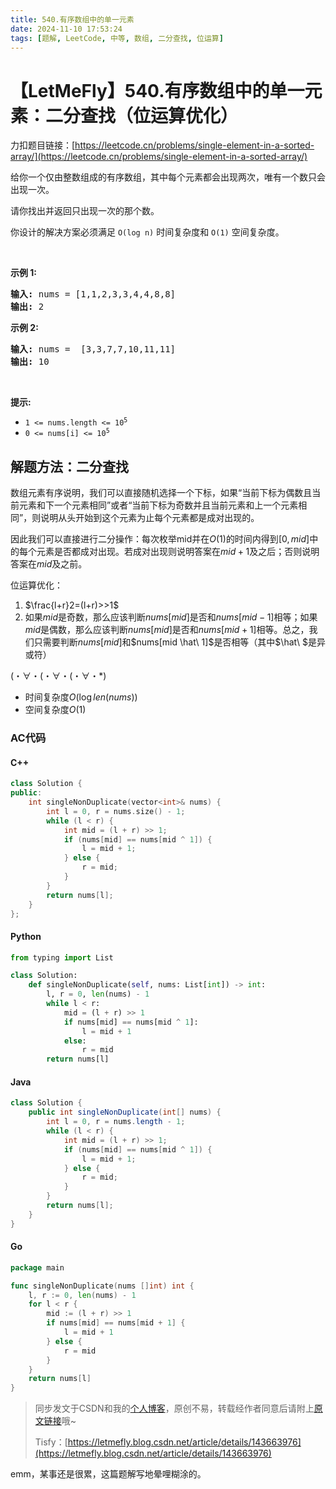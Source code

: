 ```yaml
---
title: 540.有序数组中的单一元素
date: 2024-11-10 17:53:24
tags: [题解, LeetCode, 中等, 数组, 二分查找, 位运算]
---
```


# 【LetMeFly】540.有序数组中的单一元素：二分查找（位运算优化）

力扣题目链接：[https://leetcode.cn/problems/single-element-in-a-sorted-array/](https://leetcode.cn/problems/single-element-in-a-sorted-array/)

<p>给你一个仅由整数组成的有序数组，其中每个元素都会出现两次，唯有一个数只会出现一次。</p>

<p>请你找出并返回只出现一次的那个数。</p>

<p>你设计的解决方案必须满足 <code>O(log n)</code> 时间复杂度和 <code>O(1)</code> 空间复杂度。</p>

<p>&nbsp;</p>

<p><strong>示例 1:</strong></p>

<pre>
<strong>输入:</strong> nums = [1,1,2,3,3,4,4,8,8]
<strong>输出:</strong> 2
</pre>

<p><strong>示例 2:</strong></p>

<pre>
<strong>输入:</strong> nums =  [3,3,7,7,10,11,11]
<strong>输出:</strong> 10
</pre>

<p>&nbsp;</p>

<p><meta charset="UTF-8" /></p>

<p><strong>提示:</strong></p>

<ul>
	<li><code>1 &lt;= nums.length &lt;= 10<sup>5</sup></code></li>
	<li><code>0 &lt;= nums[i]&nbsp;&lt;= 10<sup>5</sup></code></li>
</ul>


    
## 解题方法：二分查找

数组元素有序说明，我们可以直接随机选择一个下标，如果“当前下标为偶数且当前元素和下一个元素相同”或者“当前下标为奇数并且当前元素和上一个元素相同”，则说明从头开始到这个元素为止每个元素都是成对出现的。

因此我们可以直接进行二分操作：每次枚举mid并在$O(1)$的时间内得到$[0, mid]$中的每个元素是否都成对出现。若成对出现则说明答案在$mid + 1$及之后；否则说明答案在$mid$及之前。

位运算优化：

1. $\frac{l+r}2=(l+r)>>1$
2. 如果$mid$是奇数，那么应该判断$nums[mid]$是否和$nums[mid - 1]$相等；如果$mid$是偶数，那么应该判断$nums[mid]$是否和$nums[mid + 1]$相等。总之，我们只需要判断$nums[mid]$和$nums[mid \hat\ 1]$是否相等（其中$\hat\ $是异或符）

(・∀・(・∀・(・∀・*)

+ 时间复杂度$O(\log len(nums))$
+ 空间复杂度$O(1)$

### AC代码

#### C++

```cpp
class Solution {
public:
    int singleNonDuplicate(vector<int>& nums) {
        int l = 0, r = nums.size() - 1;
        while (l < r) {
            int mid = (l + r) >> 1;
            if (nums[mid] == nums[mid ^ 1]) {
                l = mid + 1;
            } else {
                r = mid;
            }
        }
        return nums[l];
    }
};
```

#### Python

```python
from typing import List

class Solution:
    def singleNonDuplicate(self, nums: List[int]) -> int:
        l, r = 0, len(nums) - 1
        while l < r:
            mid = (l + r) >> 1
            if nums[mid] == nums[mid ^ 1]:
                l = mid + 1
            else:
                r = mid
        return nums[l]
```

#### Java

```java
class Solution {
    public int singleNonDuplicate(int[] nums) {
        int l = 0, r = nums.length - 1;
        while (l < r) {
            int mid = (l + r) >> 1;
            if (nums[mid] == nums[mid ^ 1]) {
                l = mid + 1;
            } else {
                r = mid;
            }
        }
        return nums[l];
    }
}
```

#### Go

```go
package main

func singleNonDuplicate(nums []int) int {
    l, r := 0, len(nums) - 1
    for l < r {
        mid := (l + r) >> 1
        if nums[mid] == nums[mid + 1] {
            l = mid + 1
        } else {
            r = mid
        }
    }
    return nums[l]
}
```

> 同步发文于CSDN和我的[个人博客](https://blog.letmefly.xyz/)，原创不易，转载经作者同意后请附上[原文链接](https://blog.letmefly.xyz/2024/11/10/LeetCode%200540.%E6%9C%89%E5%BA%8F%E6%95%B0%E7%BB%84%E4%B8%AD%E7%9A%84%E5%8D%95%E4%B8%80%E5%85%83%E7%B4%A0/)哦~
>
> Tisfy：[https://letmefly.blog.csdn.net/article/details/143663976](https://letmefly.blog.csdn.net/article/details/143663976)

emm，某事还是很累，这篇题解写地晕哩糊涂的。
